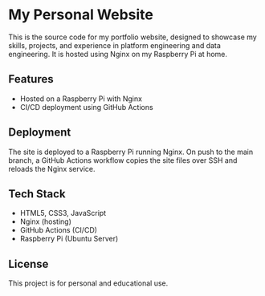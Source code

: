 
# My Personal Website

This is the source code for my portfolio website, designed to showcase my skills, projects, and experience in platform engineering and data engineering. It is hosted using Nginx on my Raspberry Pi at home.

##  Features

- Hosted on a Raspberry Pi with Nginx
- CI/CD deployment using GitHub Actions

##  Deployment

The site is deployed to a Raspberry Pi running Nginx. On push to the main branch, 
a GitHub Actions workflow copies the site files over SSH and reloads the Nginx service.

##  Tech Stack

- HTML5, CSS3, JavaScript
- Nginx (hosting)
- GitHub Actions (CI/CD)
- Raspberry Pi (Ubuntu Server)

## License

This project is for personal and educational use.
